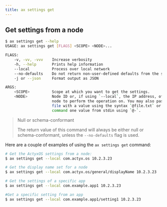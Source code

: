 ```yaml
---
title: ax settings get
---
```


## Get settings from a node

```bash
$ ax settings get --help
USAGE: ax settings get [FLAGS] <SCOPE> <NODE>...

FLAGS:
    -v, -vv, -vvv    Increase verbosity
    -h, --help       Prints help information
    --local          Process over local network
    --no-defaults    Do not return non-user-defined defaults from the schema
    -j or --json     Format output as JSON

ARGS:
    <SCOPE>          Scope at which you want to get the settings.
    <NODE>           Node ID or, if using `--local`, the IP address, of the
                     node to perform the operation on. You may also pass in a
                     file with a value using the syntax `@file.txt` or have the
                     command one value from stdin using `@-`.
```

> Null or schema-conformant
>
> The return value of this command will always be either null or schema-conformant, unless the `--no-defaults` flag is used.

Here are a couple of examples of using the `ax settings get` command:

```bash
# Get the ActyxOS settings from a node:
$ ax settings get --local com.actyx.os 10.2.3.23

# Get the display name set for a node
$ ax settings get --local com.actyx.os/general/displayName 10.2.3.23

# Get the settings of a specific app
$ ax settings get --local com.example.app1 10.2.3.23

#Get a specific setting from an app
$ ax settings get --local com.example.app1/setting1 10.2.3.23
```
